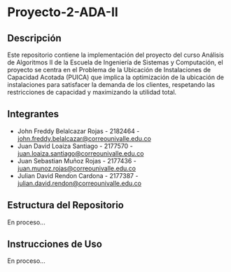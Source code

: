 # Proyecto-2-ADA-II

## Descripción

Este repositorio contiene la implementación del proyecto del curso Análisis de Algoritmos II de la Escuela de Ingeniería de Sistemas y Computación, el proyecto se centra en el Problema de la Ubicación de Instalaciones de Capacidad Acotada (PUICA) que implica la optimización de la ubicación de instalaciones para satisfacer la demanda de los clientes, respetando las restricciones de capacidad y maximizando la utilidad total.

## Integrantes

- John Freddy Belalcazar Rojas - 2182464 - john.freddy.belalcazar@correounivalle.edu.co
- Juan David Loaiza Santiago - 2177570 - juan.loaiza.santiago@correounivalle.edu.co
- Juan Sebastian Muñoz Rojas - 2177436 - juan.munoz.rojas@correounivalle.edu.co
- Julian David Rendon Cardona - 2177387 - julian.david.rendon@correounivalle.edu.co

## Estructura del Repositorio

En proceso...

## Instrucciones de Uso

En proceso...
